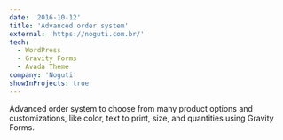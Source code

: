 ```yaml
---
date: '2016-10-12'
title: 'Advanced order system'
external: 'https://noguti.com.br/'
tech:
  - WordPress
  - Gravity Forms
  - Avada Theme
company: 'Noguti'
showInProjects: true
---
```


Advanced order system to choose from many product options and customizations, like color, text to print, size, and quantities using Gravity Forms.
